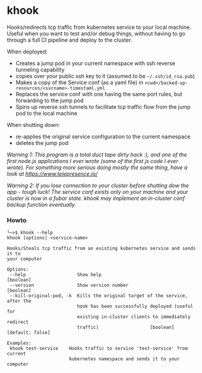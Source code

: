 # khook
Hooks/redirects tcp traffic from kubernetes service to your local machine. Useful when you want to test and/or debug things, without having to go through a full CI pipeline and deploy to the cluster. 

When deployed:
* Creates a jump pod in your current namespace with ssh reverse tunneling capability
* copies over your public ssh key to it (assumed to be `~/.ssh/id_rsa.pub`)
* Makes a copy of the Service conf (as a yaml file) in `<cwd>/backed-up-resources/<svcname>-timestaml.yml`
* Replaces the service conf with one having the same port rules, but forwarding to the jump pod
* Spins up reverse ssh tunnels to facilitate tcp traffic flow from the jump pod to the local machine

When shutting down:
* re-applies the original service configuration to the current namespace
* deletes the jump pod

*Warning 1: This program is a total duct tape dirty hack :), and one of the first node.js applications I ever wrote (some of the first js code I ever wrote). For something more serious doing mostly the same thing, have a look at https://www.telepresence.io/*

*Warning 2: If you lose connection to your cluster before shutting dow the app - tough luck! The service conf exists only on your machine and your cluster is now in a fubar state. khook may implement an in-cluster conf backup function eventually.*

### Howto

```
╰─>$ khook --help
khook [options] <service-name>

Hooks/Steals tcp traffic from an existing kubernetes service and sends it to
your computer

Options:
 --help                   Show help                                   [boolean]
 --version                Show version number                         [boolean]
 --kill-original-pod, -k  Kills the original target of the service, after the
                          hook has been successfully deployed (useful for
                          existing in-cluster clients to immediately redirect
                          traffic)                   [boolean] [default: false]

Examples:
 khook test-service    Hooks traffic to service 'test-service' from current
                       kubernetes namespace and sends it to your computer
```